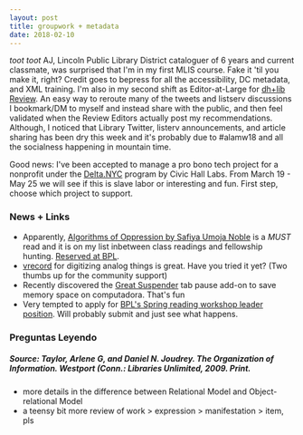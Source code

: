 ```yaml
---
layout: post
title: groupwork + metadata
date: 2018-02-10
---
```


_toot toot_ AJ, Lincoln Public Library District cataloguer of 6 years and current classmate, was surprised that I'm in my first MLIS course. Fake it 'til you make it, right? Credit goes to bepress for all the accessibility, DC metadata, and XML training.
I'm also in my second shift as Editor-at-Large for [dh+lib Review](http://acrl.ala.org/dh/). An easy way to reroute many of the tweets and listserv discussions I bookmark/DM to myself and instead share with the public, and then feel validated when the Review Editors actually post my recommendations. Although, I noticed that Library Twitter, listerv announcements, and article sharing has been dry this week and it's probably due to #alamw18 and all the socialness happening in mountain time.

Good news: I've been accepted to manage a pro bono tech project for a nonprofit under the [Delta.NYC](https://www.civichalllabs.org/probonotech) program by Civic Hall Labs. From March 19 - May 25 we will see if this is slave labor or interesting and fun. First step, choose which project to support.

### News + Links
* Apparently, [<u>Algorithms of Oppression</u> by Safiya Umoja Noble](https://nyupress.org/books/9781479837243/) is a *MUST* read and it is on my list inbetween class readings and fellowship hunting. [Reserved at BPL](https://borrow.bklynlibrary.org/iii/encore/record/C__Rb12109340__Salgorithms%20of%20oppression__Orightresult__X7;jsessionid=4CF2CB13E75A98297F6614F87A20F093?lang=eng&suite=def).
* [vrecord](https://github.com/amiaopensource/vrecord/issues/237#issuecomment-364462365) for digitizing analog things is great. Have you tried it yet? (Two thumbs up for the community support)
* Recently discovered the [Great Suspender](https://add0n.com/tab-suspender.html) tab pause add-on to save memory space on computadora. That's fun
* Very tempted to apply for [BPL's Spring reading workshop leader position](https://careers-bklynlibrary.icims.com/jobs/1610/team-up-to-read-program-leader/job?mobile=false&width=1140&height=500&bga=true&needsRedirect=false&jan1offset=-300&jun1offset=-240). Will probably submit and just see what happens.


### Preguntas Leyendo
##### Source: Taylor, Arlene G, and Daniel N. Joudrey. The Organization of Information. Westport (Conn.: Libraries Unlimited, 2009. Print. 
* more details in the difference between Relational Model and Object-relational Model
* a teensy bit more review of work > expression > manifestation >  item, pls


